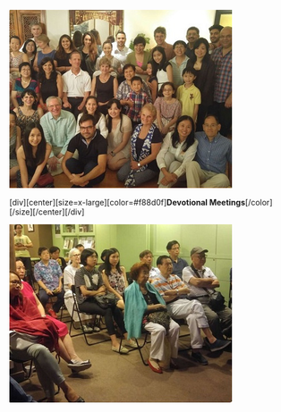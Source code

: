 ![](devmeet1.jpg)

[div][center][size=x-large][color=#f88d0f]**Devotional Meetings**[/color][/size][/center][/div]

![](devmeet2.jpg)
